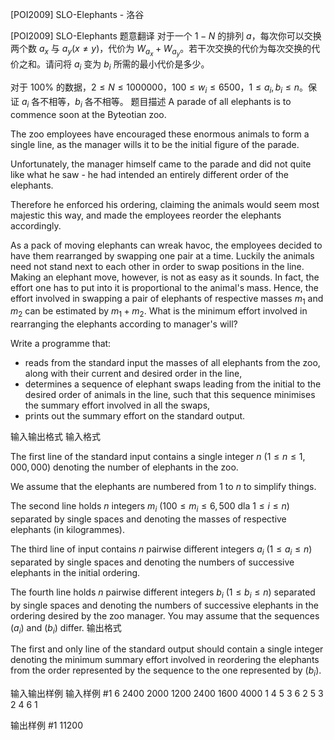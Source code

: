 



[POI2009] SLO-Elephants - 洛谷














[POI2009] SLO-Elephants
题意翻译
对于一个  $1-N$ 的排列 $a$，每次你可以交换两个数 $a_x$ 与 $a_y$($x\neq y$)，代价为 $W_{a_x}+W_{a_y}$。若干次交换的代价为每次交换的代价之和。请问将 $a_i$ 变为 $b_i$ 所需的最小代价是多少。

对于 $100\%$ 的数据，$2\leq N\leq 1000000$，$100\leq w_i\leq 6500$，$1\leq a_i,b_i\leq n$。保证 $a_i$ 各不相等，$b_i$ 各不相等。
题目描述
A parade of all elephants is to commence soon at the Byteotian zoo.

The zoo employees have encouraged these enormous animals to form a single line,  as the manager wills it to be the initial figure of the parade.

Unfortunately, the manager himself came to the parade and did not quite like  what he saw - he had intended an entirely different order of the elephants.

Therefore he enforced his ordering, claiming the animals would seem most  majestic this way, and made the employees reorder the elephants accordingly.

As a pack of moving elephants can wreak havoc, the employees decided to have  them rearranged by swapping one pair at a time. Luckily the animals need not  stand next to each other in order to swap positions in the line. Making an elephant  move, however, is not as easy as it sounds. In fact, the effort one has to put  into it is proportional to the animal's mass. Hence, the effort involved in  swapping a pair of elephants of respective masses $m_1$ and $m_2$ can be  estimated by $m_1+m_2$. What is the minimum effort involved in rearranging  the elephants according to manager's will?

Write a programme that:

- reads from the standard input the masses of all elephants from the zoo,        along with their current and desired order in the line,
- determines a sequence of elephant swaps leading from the initial to the        desired order of animals in the line, such that this sequence minimises        the summary effort involved in all the swaps, 
- prints out the summary effort on the standard output.



输入输出格式
输入格式

The first line of the standard input contains a single integer $n$  ($1\le n\le 1{,}000{,}000$) denoting the number of elephants in the zoo.

We assume that the elephants are numbered from $1$ to $n$ to simplify things.

The second line holds $n$ integers $m_i$ ($100\le m_i\le 6{,}500$ dla $1\le i\le n$)  separated by single spaces and denoting the masses of respective elephants  (in kilogrammes).

The third line of input contains $n$ pairwise different integers $a_i$  ($1\le a_i\le n$) separated by single spaces and denoting the numbers of successive elephants in the initial ordering.

The fourth line holds $n$ pairwise different integers $b_i$ ($1 \le  b_i \le  n$) separated by single spaces and denoting the numbers of successive elephants in the ordering desired by the zoo manager. You may assume that the sequences $(a_i)$ and $(b_i)$ differ.
输出格式

The first and only line of the standard output should contain a single integer  denoting the minimum summary effort involved in reordering the elephants  from the order represented by the sequence to the one represented by $(b_i)$.

输入输出样例
输入样例 #1
6
2400 2000 1200 2400 1600 4000
1 4 5 3 6 2
5 3 2 4 6 1

输出样例 #1
11200







